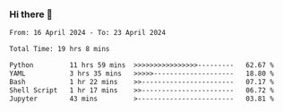 ### Hi there 👋

<!--
**ututono/ututono** is a ✨ _special_ ✨ repository because its `README.md` (this file) appears on your GitHub profile.

Here are some ideas to get you started:

- 🔭 I’m currently working on ...
- 🌱 I’m currently learning ...
- 👯 I’m looking to collaborate on ...
- 🤔 I’m looking for help with ...
- 💬 Ask me about ...
- 📫 How to reach me: ...
- 😄 Pronouns: ...
- ⚡ Fun fact: ...
-->



<!--START_SECTION:waka-->

```txt
From: 16 April 2024 - To: 23 April 2024

Total Time: 19 hrs 8 mins

Python         11 hrs 59 mins  >>>>>>>>>>>>>>>>---------   62.67 %
YAML           3 hrs 35 mins   >>>>>--------------------   18.80 %
Bash           1 hr 22 mins    >>-----------------------   07.17 %
Shell Script   1 hr 17 mins    >>-----------------------   06.72 %
Jupyter        43 mins         >------------------------   03.81 %
```

<!--END_SECTION:waka-->
